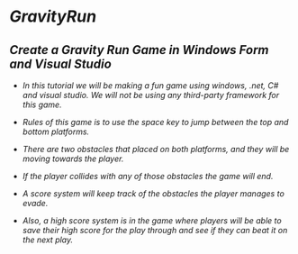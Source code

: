 # **_GravityRun_**

## **_Create a Gravity Run Game in Windows Form and Visual Studio_**

- _In this tutorial we will be making a fun game using windows, .net, C# and visual studio. We will not be using any third-party framework for this game._
  
- _Rules of this game is to use the space key to jump between the top and bottom platforms._
  
- _There are two obstacles that placed on both platforms, and they will be moving towards the player._
- _If the player collides with any of those obstacles the game will end._
- _A score system will keep track of the obstacles the player manages to evade._
- _Also, a high score system is in the game where players will be able to save their high score for the play through and see if they can beat it on the next play._
